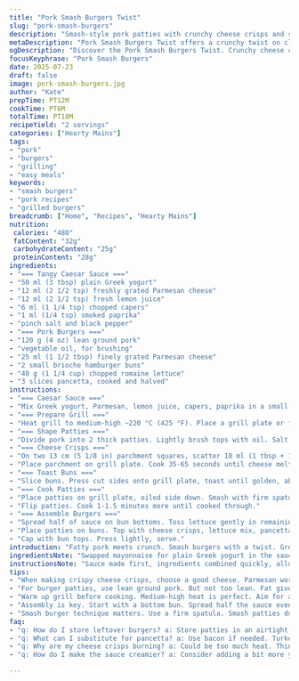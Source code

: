 ```yaml
---
title: "Pork Smash Burgers Twist"
slug: "pork-smash-burgers"
description: "Smash-style pork patties with crunchy cheese crisps and smoky bacon. Quick Caesar sauce with mayo swapped for Greek yogurt, tangy lemon, capers, and a hint of smoked paprika. Brioche buns toasted on grill plate. Lettuce tossed into sauce for easy layering. Cheese crisps made slightly larger, crispier. Cooking times adjusted for caramelization. Bacon swapped with pancetta for richer flavor. Pressed thin patties sear fast. Simple. Textured. Tangy with crunch."
metaDescription: "Pork Smash Burgers Twist offers a crunchy twist on classic smash burgers with pork and Caesar sauce made with yogurt instead of mayo"
ogDescription: "Discover the Pork Smash Burgers Twist. Crunchy cheese crisps, smoky pancetta. Quick Caesar sauce brings tang. Perfect for casual meals."
focusKeyphrase: "Pork Smash Burgers"
date: 2025-07-23
draft: false
image: pork-smash-burgers.jpg
author: "Kate"
prepTime: PT12M
cookTime: PT6M
totalTime: PT18M
recipeYield: "2 servings"
categories: ["Hearty Mains"]
tags:
- "pork"
- "burgers"
- "grilling"
- "easy meals"
keywords:
- "smash burgers"
- "pork recipes"
- "grilled burgers"
breadcrumb: ["Home", "Recipes", "Hearty Mains"]
nutrition: 
 calories: "480"
 fatContent: "32g"
 carbohydrateContent: "25g"
 proteinContent: "28g"
ingredients:
- "=== Tangy Caesar Sauce ==="
- "50 ml (3 tbsp) plain Greek yogurt"
- "12 ml (2 1/2 tsp) freshly grated Parmesan cheese"
- "12 ml (2 1/2 tsp) fresh lemon juice"
- "6 ml (1 1/4 tsp) chopped capers"
- "1 ml (1/4 tsp) smoked paprika"
- "pinch salt and black pepper"
- "=== Pork Burgers ==="
- "120 g (4 oz) lean ground pork"
- "vegetable oil, for brushing"
- "25 ml (1 1/2 tbsp) finely grated Parmesan cheese"
- "2 small brioche hamburger buns"
- "40 g (1 1/4 cup) chopped romaine lettuce"
- "3 slices pancetta, cooked and halved"
instructions:
- "=== Caesar Sauce ==="
- "Mix Greek yogurt, Parmesan, lemon juice, capers, paprika in a small bowl. Season with salt and pepper. Set aside."
- "=== Prepare Grill ==="
- "Heat grill to medium-high ~220 °C (425 °F). Place a grill plate or flat griddle on it."
- "=== Shape Patties ==="
- "Divide pork into 2 thick patties. Lightly brush tops with oil. Salt and pepper both sides. Rest on plate."
- "=== Cheese Crisps ==="
- "On two 13 cm (5 1/8 in) parchment squares, scatter 18 ml (1 tbsp + 1 tsp) Parmesan forming disks about 11 cm (4 1/3 in) wide."
- "Place parchment on grill plate. Cook 35-65 seconds until cheese melts and edges brown lightly. Lift crisps with spatula along with parchment. Set aside on clean plate."
- "=== Toast Buns ==="
- "Slice buns. Press cut sides onto grill plate, toast until golden, about 45 seconds. Rest with crisps."
- "=== Cook Patties ==="
- "Place patties on grill plate, oiled side down. Smash with firm spatula or burger press to 11-12 cm (4 1/3 - 4 3/4 in) diameter. Cook 1.5 - 2.5 minutes until deep golden and crisp."
- "Flip patties. Cook 1-1.5 minutes more until cooked through."
- "=== Assemble Burgers ==="
- "Spread half of sauce on bun bottoms. Toss lettuce gently in remaining sauce."
- "Place patties on buns. Top with cheese crisps, lettuce mix, pancetta halves."
- "Cap with bun tops. Press lightly, serve."
introduction: "Fatty pork meets crunch. Smash burgers with a twist. Greek yogurt in the sauce, replacing mayonnaise adds tang and lightness. Smoked paprika sneaks in, giving subtle warmth under the capers. Pancetta instead of bacon offers richer, saltier bite. Cheese crisps replace melted slices; larger discs with browned edges bring texture and golden color. Brioche buns hold it all, soft but toasted on the grill plate to hold up against juices. Romaine tossed in sauce, easy layering approach. Pressed and seared patties cook fast with caramelized crust. Rough, rustic, and punchy. Assembly quick. Gluten free, no nuts. A pork smash that wakes the palate."
ingredientsNote: "Swapped mayonnaise for plain Greek yogurt in the sauce to cut richness and add freshness. Smoked paprika replaces garlic powder, introducing a mild smoky note without overpowering. Pancetta stands in for bacon, picked for its richer fat profile and deeper flavor when crisped. Parmesan cheese quantity slightly cut for crisping but spread on larger disks for extra crunch and visual appeal. Ground pork reduced by 30% from original weight to adjust servings and cooking time. Lettuce chopped finely to blend with sauce, making assembly neater and bites consistent. Buns opted smaller for better proportion with thinner patties. Oil only lightly brushes meat to ensure sear without excessive flare-ups on grill."
instructionsNote: "Sauce made first, ingredients combined quickly, allowed to sit briefly to meld. Grill preheated fully before placing grill plate, ensuring high heat for searing cheese and meat. Parmesan crisps formed on parchment, allowing easy transfer, kept intact by lifting with paper. Toasting buns on grill plate preps them to hold moisture from burger without sogginess. Meat shaped into thick patties then smashed on griddle to desired size; smashing step crucial for caramelized crust and proper cooking. Cooking times adjusted ±5% ensuring pork is cooked through but still juicy. Bacon replaced with pancetta must be rendered crisp but not burned - halving slices makes layering manageable. Lettuce folded into remaining sauce to coat leaves lightly, integrating flavors inside the sandwich. Assembly ends in quick layering: sauce, patty, crisp, salad, pancetta, topped. Serves two swiftly for casual meal."
tips:
- "When making crispy cheese crisps, choose a good cheese. Parmesan works great. Spread it thinly on parchment. Not too thick. Watch closely while grilling. Timing is key. They can burn fast. Remove with spatula while still hot. Let them cool on a plate."
- "For burger patties, use lean ground pork. But not too lean. Fat gives flavor. Shape into thick patties first. Avoid pressing too much. Light brush of oil helps with searing. Don't forget salt and pepper. Both sides need seasoning for flavor."
- "Warm up grill before cooking. Medium-high heat is perfect. Aim for around 220 °C. Proper heat ensures caramelization. Ideal for both cheese and patties. Use a grill plate or flat griddle. Good surface for burgers. Helps with even cooking. Avoid flare-ups by being careful with oil."
- "Assembly is key. Start with a bottom bun. Spread half the sauce evenly. Toss chopped romaine in remaining sauce. Mix well to coat. Place smashed patty on top. Add cheese crisp right after. Then layer with lettuce and pancetta pieces. Finish with the top bun."
- "Smash burger technique matters. Use a firm spatula. Smash patties down to 11-12 cm. Helps cook faster. Get a good caramelized crust. Flip after a minute and a half. Cook 1-1.5 minutes more. Ensuring they are fully cooked through."
faq:
- "q: How do I store leftover burgers? a: Store patties in an airtight container. They last 2-3 days in fridge. Reheat in skillet. Crisp them up again. Or microwave. But may lose crunch."
- "q: What can I substitute for pancetta? a: Use bacon if needed. Turkey bacon also works. Cheese can be swapped too. Try cheddar for a different flavor. Mix up the cheese for more variety."
- "q: Why are my cheese crisps burning? a: Could be too much heat. Thin layer is best for even cooking. Keep an eye on them. 35-65 seconds is the window. Watch closely at the edges."
- "q: How do I make the sauce creamier? a: Consider adding a bit more yogurt. Mix in some avocado for richness. Dairy alternatives can give different textures. Adjust lemon juice to balance flavors as needed."

---
```

